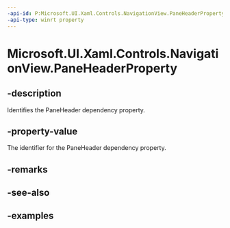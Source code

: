 ```yaml
---
-api-id: P:Microsoft.UI.Xaml.Controls.NavigationView.PaneHeaderProperty
-api-type: winrt property
---
```


<!-- Property syntax.
public DependencyProperty PaneHeaderProperty { get; }
-->

# Microsoft.UI.Xaml.Controls.NavigationView.PaneHeaderProperty

## -description

Identifies the PaneHeader dependency property.

## -property-value

The identifier for the PaneHeader dependency property.

## -remarks

## -see-also

## -examples

